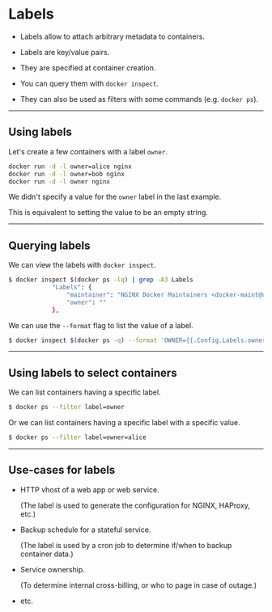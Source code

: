 # Labels

* Labels allow to attach arbitrary metadata to containers.

* Labels are key/value pairs.

* They are specified at container creation.

* You can query them with `docker inspect`.

* They can also be used as filters with some commands (e.g. `docker ps`).

---

## Using labels

Let's create a few containers with a label `owner`.

```bash
docker run -d -l owner=alice nginx
docker run -d -l owner=bob nginx
docker run -d -l owner nginx
```

We didn't specify a value for the `owner` label in the last example.

This is equivalent to setting the value to be an empty string.

---

## Querying labels

We can view the labels with `docker inspect`.

```bash
$ docker inspect $(docker ps -lq) | grep -A3 Labels
            "Labels": {
                "maintainer": "NGINX Docker Maintainers <docker-maint@nginx.com>",
                "owner": ""
            },
```

We can use the `--format` flag to list the value of a label.

```bash
$ docker inspect $(docker ps -q) --format 'OWNER={{.Config.Labels.owner}}'
```

---

## Using labels to select containers

We can list containers having a specific label.

```bash
$ docker ps --filter label=owner
```

Or we can list containers having a specific label with a specific value.

```bash
$ docker ps --filter label=owner=alice
```

---

## Use-cases for labels


* HTTP vhost of a web app or web service.

  (The label is used to generate the configuration for NGINX, HAProxy, etc.)

* Backup schedule for a stateful service.

  (The label is used by a cron job to determine if/when to backup container data.)

* Service ownership.

  (To determine internal cross-billing, or who to page in case of outage.)

* etc.
